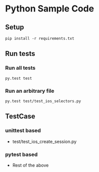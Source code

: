 # Python Sample Code
## Setup

```
pip install -r requirements.txt
```

## Run tests
### Run all tests

```
py.test test
```

### Run an arbitrary file

```
py.test test/test_ios_selectors.py
```

## TestCase
### unittest based
- test/test_ios_create_session.py

### pytest based
- Rest of the above
